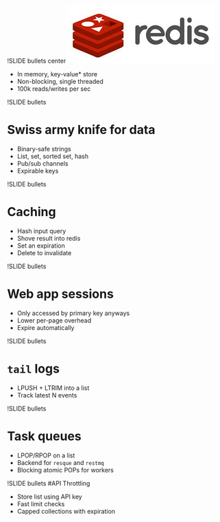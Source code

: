 !SLIDE bullets center
![redis](redis.jpg)  

* In memory, key-value* store
* Non-blocking, single threaded
* 100k reads/writes per sec

!SLIDE bullets
# Swiss army knife for data
* Binary-safe strings
* List, set, sorted set, hash
* Pub/sub channels
* Expirable keys

!SLIDE bullets
# Caching
* Hash input query
* Shove result into redis
* Set an expiration
* Delete to invalidate

!SLIDE bullets
# Web app sessions
* Only accessed by primary key anyways
* Lower per-page overhead
* Expire automatically

!SLIDE bullets
# `tail` logs
* LPUSH + LTRIM into a list
* Track latest N events

!SLIDE bullets
# Task queues
* LPOP/RPOP on a list
* Backend for `resque` and `restmq`
* Blocking atomic POPs for workers

!SLIDE bullets
#API Throttling
* Store list using API key
* Fast limit checks
* Capped collections with expiration

